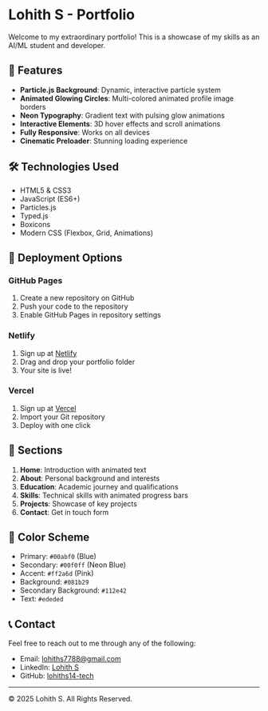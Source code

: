 # Lohith S - Portfolio

Welcome to my extraordinary portfolio! This is a showcase of my skills as an AI/ML student and developer.

## 🌟 Features

- **Particle.js Background**: Dynamic, interactive particle system
- **Animated Glowing Circles**: Multi-colored animated profile image borders
- **Neon Typography**: Gradient text with pulsing glow animations
- **Interactive Elements**: 3D hover effects and scroll animations
- **Fully Responsive**: Works on all devices
- **Cinematic Preloader**: Stunning loading experience

## 🛠️ Technologies Used

- HTML5 & CSS3
- JavaScript (ES6+)
- Particles.js
- Typed.js
- Boxicons
- Modern CSS (Flexbox, Grid, Animations)

## 🚀 Deployment Options

### GitHub Pages
1. Create a new repository on GitHub
2. Push your code to the repository
3. Enable GitHub Pages in repository settings

### Netlify
1. Sign up at [Netlify](https://netlify.com)
2. Drag and drop your portfolio folder
3. Your site is live!

### Vercel
1. Sign up at [Vercel](https://vercel.com)
2. Import your Git repository
3. Deploy with one click

## 📱 Sections

1. **Home**: Introduction with animated text
2. **About**: Personal background and interests
3. **Education**: Academic journey and qualifications
4. **Skills**: Technical skills with animated progress bars
5. **Projects**: Showcase of key projects
6. **Contact**: Get in touch form

## 🎨 Color Scheme

- Primary: `#00abf0` (Blue)
- Secondary: `#00f0ff` (Neon Blue)
- Accent: `#ff2a6d` (Pink)
- Background: `#081b29`
- Secondary Background: `#112e42`
- Text: `#ededed`

## 📞 Contact

Feel free to reach out to me through any of the following:

- Email: [lohiths7788@gmail.com](mailto:lohiths7788@gmail.com)
- LinkedIn: [Lohith S](https://www.linkedin.com/in/lohith-s-3ba5062ab/)
- GitHub: [lohiths14-tech](https://github.com/lohiths14-tech)

---

© 2025 Lohith S. All Rights Reserved.
